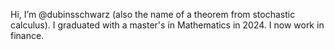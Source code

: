 Hi, I’m @dubinsschwarz (also the name of a theorem from stochastic calculus). I graduated with a master's in Mathematics in 2024. I now work in finance.

<!---
dubinsschwarz/dubinsschwarz is a ✨ special ✨ repository because its `README.md` (this file) appears on your GitHub profile.
--->
